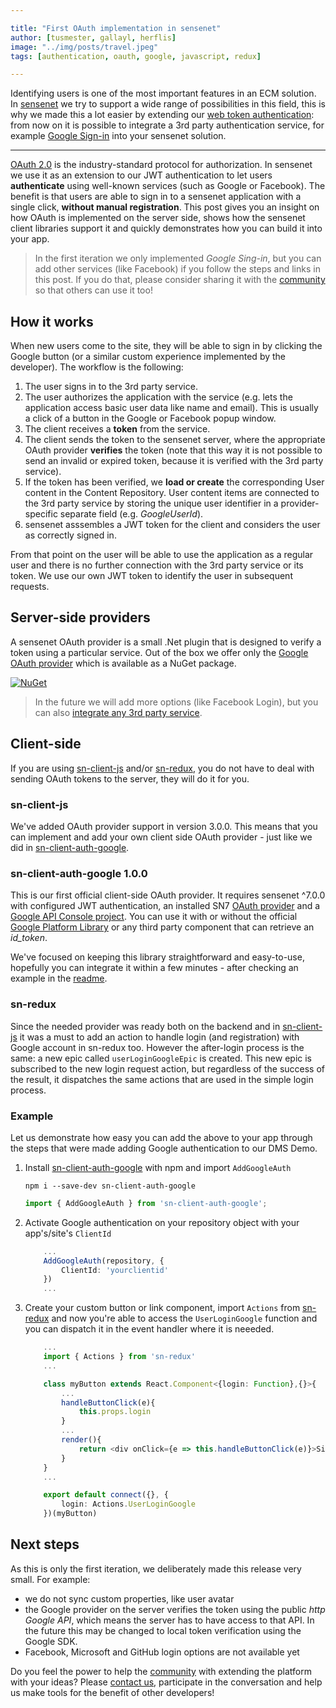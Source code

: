 ```yaml
---

title: "First OAuth implementation in sensenet"
author: [tusmester, gallayl, herflis]
image: "../img/posts/travel.jpeg"
tags: [authentication, oauth, google, javascript, redux]

---
```


Identifying users is one of the most important features in an ECM solution. In [sensenet](https://github.com/SenseNet/sensenet) we try to support a wide range of possibilities in this field, this is why we made this a lot easier by extending our [web token authentication](https://community.sensenet.com/docs/web-token-authentication): from now on it is possible to integrate a 3rd party authentication service, for example [Google Sign-in](https://developers.google.com/identity/sign-in/web/sign-in) into your sensenet solution.

---

[OAuth 2.0](https://oauth.net/2/) is the industry-standard protocol for authorization. In sensenet we use it as an extension to our JWT authentication to let users **authenticate** using well-known services (such as Google or Facebook). The benefit is that users are able to sign in to a sensenet application with a single click, **without manual registration**. This post gives you an insight on how OAuth is implemented on the server side, shows how the sensenet client libraries support it and quickly demonstrates how you can build it into your app.

> In the first iteration we only implemented *Google Sing-in*, but you can add other services (like Facebook) if you follow the steps and links in this post. If you do that, please consider sharing it with the [community](https://community.sensenet.com/) so that others can use it too!

## How it works

When new users come to the site, they will be able to sign in by clicking the Google button (or a similar custom experience implemented by the developer). The workflow is the following:

1. The user signs in to the 3rd party service.
2. The user authorizes the application with the service (e.g. lets the application access basic user data like name and email). This is usually a click of a button in the Google or Facebook popup window.
3. The client receives a **token** from the service.
4. The client sends the token to the sensenet server, where the appropriate OAuth provider **verifies** the token (note that this way it is not possible to send an invalid or expired token, because it is verified with the 3rd party service).
5. If the token has been verified, we **load or create** the corresponding User content in the Content Repository. User content items are connected to the 3rd party service by storing the unique user identifier in a provider-specific separate field (e.g. *GoogleUserId*).
6. sensenet asssembles a JWT token for the client and considers the user as correctly signed in.

From that point on the user will be able to use the application as a regular user and there is no further connection with the 3rd party service or its token. We use our own JWT token to identify the user in subsequent requests.

## Server-side providers

A sensenet OAuth provider is a small .Net plugin that is designed to verify a token using a particular service. Out of the box we offer only the [Google OAuth provider](https://github.com/SenseNet/sn-oauth-google) which is available as a NuGet package.

[![NuGet](https://img.shields.io/nuget/v/SenseNet.OAuth.Google.svg)](https://www.nuget.org/packages/SenseNet.OAuth.Google)

> In the future we will add more options (like Facebook Login), but you can also [integrate any 3rd party service](https://community.sensenet.com/docs/oauth/).

## Client-side

If you are using [sn-client-js](https://github.com/SenseNet/sn-client-js) and/or [sn-redux](https://github.com/SenseNet/sn-redux), you do not have to deal with sending OAuth tokens to the server, they will do it for you.

### sn-client-js

We've added OAuth provider support in version 3.0.0. This means that you can implement and add your own client side OAuth provider - just like we did in [sn-client-auth-google](https://github.com/SenseNet/sn-client-auth-google).

### sn-client-auth-google 1.0.0

This is our first official client-side OAuth provider. It requires sensenet ^7.0.0 with configured JWT authentication, an installed SN7 [OAuth provider](https://github.com/SenseNet/sn-oauth-google) and a [Google API Console project](https://developers.google.com/identity/sign-in/web/devconsole-project). You can use it with or without the official [Google Platform Library](https://developers.google.com/identity/sign-in/web/sign-in) or any third party component that can retrieve an *id_token*.

We've focused on keeping this library straightforward and easy-to-use, hopefully you can integrate it within a few minutes - after checking an example in the [readme](https://github.com/SenseNet/sn-client-auth-google).

### sn-redux

Since the needed provider was ready both on the backend and in [sn-client-js](https://github.com/SenseNet/sn-client-js) it was a must to add an action to handle login (and registration) with Google account in sn-redux too. However the after-login process is the same: a new epic called ```userLoginGoogleEpic``` is created. This new epic is subscribed to the new login request action, but regardless of the success of the result, it dispatches the same actions that are used in the simple login process. 

### Example

Let us demonstrate how easy you can add the above to your app through the steps that were made adding Google authentication to our DMS Demo.

1.  Install [sn-client-auth-google](https://github.com/SenseNet/sn-client-auth-google) with npm and import ```AddGoogleAuth```

    ```
    npm i --save-dev sn-client-auth-google
    ```

    ```typescript
    import { AddGoogleAuth } from 'sn-client-auth-google'; 
    ```

2. Activate Google authentication on your repository object with your app's/site's ```ClientId```

    ```typescript
        ...
        AddGoogleAuth(repository, {
            ClientId: 'yourclientid'
        })
        ...
    ```

3. Create your custom button or link component, import ```Actions``` from [sn-redux](https://github.com/SenseNet/sn-redux) and now you're able to access the ```UserLoginGoogle``` function and you can dispatch it in the event handler where it is neeeded.

    ```ts
        ...
        import { Actions } from 'sn-redux'
        ...

        class myButton extends React.Component<{login: Function},{}>{
            ...
            handleButtonClick(e){
                this.props.login
            }
            ...
            render(){
                return <div onClick={e => this.handleButtonClick(e)}>Sign in with Google</div>
            }
        }
        ...

        export default connect({}, {
            login: Actions.UserLoginGoogle
        })(myButton)
    ```

## Next steps

As this is only the first iteration, we deliberately made this release very small. For example:

- we do not sync custom properties, like user avatar
- the Google provider on the server verifies the token using the public *http Google API*, which means the server has to have access to that API. In the future this may be changed to local token verification using the Google SDK.
- Facebook, Microsoft and GitHub login options are not available yet

Do you feel the power to help the [community](https://community.sensenet.com/) with extending the platform with your ideas? Please [contact us](https://community.sensenet.com/contact/), participate in the conversation and help us make tools for the benefit of other developers!
